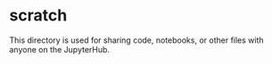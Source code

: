 # scratch

This directory is used for sharing code, notebooks, or other files 
with anyone on the JupyterHub.
